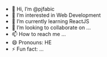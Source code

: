 - 👋 Hi, I’m @pjfabic
- 👀 I’m interested in Web Development
- 🌱 I’m currently learning ReactJS 
- 💞️ I’m looking to collaborate on ...
- 📫 How to reach me ...
- 😄 Pronouns: HE
- ⚡ Fun fact: ...

<!---
pjfabic/pjfabic is a ✨ special ✨ repository because its `README.md` (this file) appears on your GitHub profile.
You can click the Preview link to take a look at your changes.
--->
